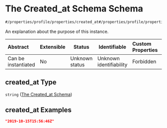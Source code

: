# The Created_at Schema Schema

```txt
#/properties/profile/properties/created_at#/properties/profile/properties/created_at
```

An explanation about the purpose of this instance.


| Abstract            | Extensible | Status         | Identifiable            | Custom Properties | Additional Properties | Access Restrictions | Defined In                                                                                       |
| :------------------ | ---------- | -------------- | ----------------------- | :---------------- | --------------------- | ------------------- | ------------------------------------------------------------------------------------------------ |
| Can be instantiated | No         | Unknown status | Unknown identifiability | Forbidden         | Allowed               | none                | [policy_transaction.schema.json\*](../out/policy_transaction.schema.json "open original schema") |

## created_at Type

`string` ([The Created_at Schema](policy_transaction-properties-the-profile-schema-properties-the-created_at-schema.md))

## created_at Examples

```json
"2019-10-15T15:56:46Z"
```
